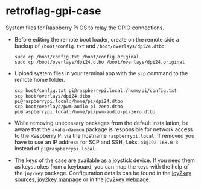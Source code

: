retroflag-gpi-case
==================
System files for Raspberry Pi OS to relay the GPIO connections.

- Before editing the remote boot loader, create on the remote side a backup of `/boot/config.txt` and `/boot/overlays/dpi24.dtbo`:
  ``` Shell
  sudo cp /boot/config.txt /boot/config.original
  sudo cp /boot/overlays/dpi24.dtbo /boot/overlays/dpi24.original
  ```

- Upload system files in your terminal app with the `scp` command to the remote home folder.
  ``` Shell
  scp boot/config.txt pi@raspberrypi.local:/home/pi/config.txt
  scp boot/overlays/dpi24.dtbo pi@raspberrypi.local:/home/pi/dpi24.dtbo
  scp boot/overlays/pwm-audio-pi-zero.dtbo pi@raspberrypi.local:/home/pi/pwm-audio-pi-zero.dtbo
  ```

- While removing unecessary packages from the default installation, be aware that the `avahi-daemon` package is responsible for network access to the Raspberry PI via the hostname `raspberrypi.local`.
  If removed you have to use an IP address for SCP and SSH, f.eks. `pi@192.168.0.3` instead of `pi@raspberrypi.local`.

- The keys of the case are available as a joystick device.
  If you need them as keystrokes from a keyboard, you can map the keys with the help of the `joy2key` package.
  Configuration details can be found in the [joy2key sources](https://github.com/joolswills/joy2key), [joy2key manpage](https://manpages.debian.org/testing/joy2key/joy2key.1.en.html) or in the [joy2key webpage](http://interreality.org/~tetron/technology/joy2key/joy2keyconfig.html).
